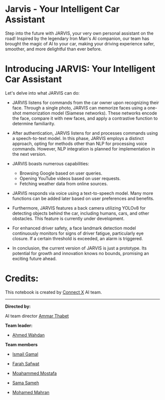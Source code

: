 # Jarvis - Your Intelligent Car Assistant
Step into the future with JARVIS, your very own personal assistant on the road! Inspired by the legendary Iron Man's AI companion, our team has brought the magic of AI to your car, making your driving experience safer, smoother, and more delightful than ever before.



# Introducing JARVIS: Your Intelligent Car Assistant

Let's delve into what JARVIS can do:

* JARVIS listens for commands from the car owner upon recognizing their face. Through a single photo, JARVIS can memorize faces using a one-shot memorization model (Siamese networks). These networks encode the face, compare it with new faces, and apply a contrastive function to determine familiarity.

* After authentication, JARVIS listens for and processes commands using a speech-to-text model. In this phase, JARVIS employs a distinct approach, opting for methods other than NLP for processing voice commands. However, NLP integration is planned for implementation in the next version.

* JARVIS boasts numerous capabilities:

    * Browsing Google based on user queries.
    * Opening YouTube videos based on user requests.
    * Fetching weather data from online sources.

* JARVIS responds via voice using a text-to-speech model. Many more functions can be added later based on user preferences and benefits.

* Furthermore, JARVIS features a back camera utilizing YOLOv8 for detecting objects behind the car, including humans, cars, and other obstacles. This feature is currently under development.

* For enhanced driver safety, a face landmark detection model continuously monitors for signs of driver fatigue, particularly eye closure. If a certain threshold is exceeded, an alarm is triggered.

* In conclusion, the current version of JARVIS is just a prototype. Its potential for growth and innovation knows no bounds, promising an exciting future ahead.


# Credits:

This notebook is created by [Connect X](https://www.linkedin.com/company/connectx23/)
AI team.

-------------------------------------------

**Directed by:**

AI team director [Ammar Thabet](https://www.linkedin.com/in/ammar-thabett/)

**Team leader:**

* [Ahmed Wahdan](https://www.linkedin.com/in/ahmed-wahdan-b57ba9248)

**Team members**

 * [Ismail Gamal](https://www.linkedin.com/in/ismail-gamal-853436272)

 * [Farah Safwat](https://www.linkedin.com/in/farah-safwat-42b77224a)

 * [Moahammed Mostafa](https://www.linkedin.com/in/mohammed-mostafa237/)

 * [Sama Sameh](https://www.linkedin.com/in/sama-sameh-b234912ba)

 * [Mohamed Mahran](https://www.linkedin.com/in/mohamed-mahran-002b9b24b/)

